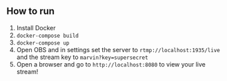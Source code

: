 ## How to run

1. Install Docker
2. `docker-compose build`
3. `docker-compose up`
4. Open OBS and in settings set the server to `rtmp://localhost:1935/live` and the stream key to `marvin?key=supersecret`
5. Open a browser and go to `http://localhost:8080` to view your live stream!
